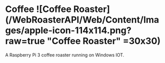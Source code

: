 
# Coffee  ![Coffee Roaster](/WebRoasterAPI/Web/Content/Images/apple-icon-114x114.png?raw=true "Coffee Roaster" =30x30) 
A Raspberry Pi 3 coffee roaster running on Windows IOT.  


